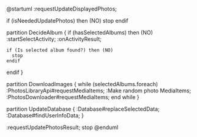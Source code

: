 @startuml
:requestUpdateDisplayedPhotos;

if (isNeededUpdatePhotos) then (NO)
  stop
endif

partition DecideAlbum {
  if (hasSelectedAlbums) then (NO)
    :startSelectActivity;
    :onActivityResult;

    if (Is selected album found?) then (NO)
      stop
    endif
  endif
}

partition DownloadImages {
  while (selectedAlbums.foreach)
    :PhotosLibraryApi#requestMediaItems;
    :Make random photo MediaItems;
    :PhotosDownloader#requestMediaItems;
  end while
}

partition UpdateDatabase {
  :Database#replaceSelectedData;
  :Database#findUserInfoData;
}

:requestUpdatePhotosResult;
stop
@enduml
